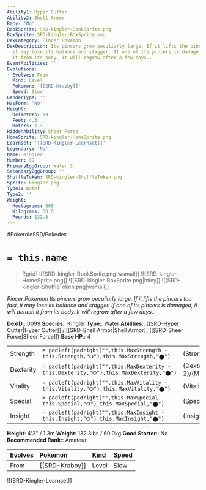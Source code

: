 ```yaml
---
Ability1: Hyper Cutter
Ability2: Shell Armor
Baby: 'No'
BookSprite: SRD-kingler-BookSprite.png
BoxSprite: SRD-kingler-BoxSprite.png
DexCategory: Pincer Pokemon
DexDescription: Its pincers grow peculiarly large. If it lifts the pincers too fast,
  it may lose its balance and stagger. If one of its pincers is damaged, it will detach
  it from its body. It will regrow after a few days..
EventAbilities: ''
Evolutions:
- Evolves: From
  Kind: Level
  Pokemon: '[[SRD-Krabby]]'
  Speed: Slow
GenderType: ''
HasForm: 'No'
Height:
  Deimeters: 13
  Feet: 4.3
  Meters: 1.3
HiddenAbility: Sheer Force
HomeSprite: SRD-kingler-HomeSprite.png
Learnset: '[[SRD-Kingler-Learnset]]'
Legendary: 'No'
Name: Kingler
Number: 99
PrimaryEggGroup: Water 3
SecondaryEggGroup: ''
ShuffleToken: SRD-kingler-ShuffleToken.png
Sprite: kingler.png
Type1: Water
Type2: ''
Weight:
  Hectograms: 600
  Kilograms: 60.0
  Pounds: 132.3
---
```


#PokeroleSRD/Pokedex

# `= this.name`

> [!grid]
> ![[SRD-kingler-BookSprite.png|wsmall]]
> ![[SRD-kingler-HomeSprite.png]]
> ![[SRD-kingler-BoxSprite.png|htiny]]
> ![[SRD-kingler-ShuffleToken.png|wsmall]]


*Pincer Pokemon*
*Its pincers grow peculiarly large. If it lifts the pincers too fast, it may lose its balance and stagger. If one of its pincers is damaged, it will detach it from its body. It will regrow after a few days..*

**DexID**:: 0099
**Species**:: Kingler
**Type**:: Water
**Abilities**:: [[SRD-Hyper Cutter|Hyper Cutter]] / [[SRD-Shell Armor|Shell Armor]] ([[SRD-Sheer Force|Sheer Force]])
**Base HP**:: 4

|           |                                                                                        |                                          |
| --------- | -------------------------------------------------------------------------------------- | ---------------------------------------- |
| Strength  | `= padleft(padright("",this.MaxStrength - this.Strength,"⭘"),this.MaxStrength,"⬤")`    | (Strength::3)/(MaxStrength::7)   |
| Dexterity | `= padleft(padright("",this.MaxDexterity - this.Dexterity,"⭘"),this.MaxDexterity,"⬤")` | (Dexterity:: 2)/(MaxDexterity::5) |
| Vitality  | `= padleft(padright("",this.MaxVitality - this.Vitality,"⭘"),this.MaxVitality,"⬤")`    | (Vitality::3)/(MaxVitality::6)   |
| Special   | `= padleft(padright("",this.MaxSpecial - this.Special,"⭘"),this.MaxSpecial,"⬤")`       | (Special::2)/(MaxSpecial::4)     |
| Insight   | `= padleft(padright("",this.MaxInsight - this.Insight,"⭘"),this.MaxInsight,"⬤")`       | (Insight::2)/(MaxInsight::4)     |

**Height**: 4'3" / 1.3m
**Weight**: 132.3lbs / 60.0kg
**Good Starter**:: No
**Recommended Rank**:: Amateur

| Evolves   | Pokemon        | Kind   | Speed   |
|:----------|:---------------|:-------|:--------|
| From      | [[SRD-Krabby]] | Level  | Slow    |

![[SRD-Kingler-Learnset]]